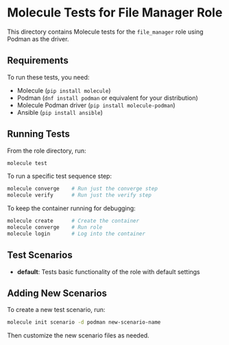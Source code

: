# Molecule Tests for File Manager Role

This directory contains Molecule tests for the `file_manager` role using Podman as the driver.

## Requirements

To run these tests, you need:

- Molecule (`pip install molecule`)
- Podman (`dnf install podman` or equivalent for your distribution)
- Molecule Podman driver (`pip install molecule-podman`)
- Ansible (`pip install ansible`)

## Running Tests

From the role directory, run:

```bash
molecule test
```

To run a specific test sequence step:

```bash
molecule converge    # Run just the converge step
molecule verify      # Run just the verify step
```

To keep the container running for debugging:

```bash
molecule create      # Create the container
molecule converge    # Run role
molecule login       # Log into the container
```

## Test Scenarios

- **default**: Tests basic functionality of the role with default settings

## Adding New Scenarios

To create a new test scenario, run:

```bash
molecule init scenario -d podman new-scenario-name
```

Then customize the new scenario files as needed.
